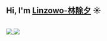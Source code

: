 ## Hi, I'm [Linzowo-林除夕](https://linzowo.github.io) ☀️



<br>
<a href="https://linzowo.github.io">
  <img align="top" src="https://github-readme-stats.vercel.app/api?username=linzowo&show_icons=true&bg_color=30,e96443,904e95&title_color=fff&text_color=fff" />
</a>

<a href="https://linzowo.github.io">
  <img align="top" src="https://github-readme-stats.vercel.app/api/top-langs/?username=linzowo&bg_color=30,e96443,904e95&title_color=fff&text_color=fff&layout=compact" />
</a>
